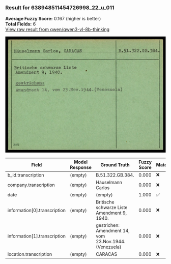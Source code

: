 ### Result for 638948511454726998_22_u_011
**Average Fuzzy Score:** 0.167 (higher is better)<br>
**Total Fields:** 6<br>
[View raw result from qwen/qwen3-vl-8b-thinking](https://github.com/RISE-UNIBAS/humanities_data_benchmark/blob/main/results/2025-10-24/T0332/request_T0332_638948511454726998_22_u_011.json)

<img src="https://github.com/RISE-UNIBAS/humanities_data_benchmark/blob/main/benchmarks/blacklist/images/638948511454726998_22_u_011.jpg?raw=true" alt="638948511454726998_22_u_011" width="600px">

| Field | Model Response | Ground Truth | Fuzzy Score | Match |
|-------|----------------|--------------|-------------|-------|
| b_id.transcription | (empty) | B.51.322.GB.384. | 0.000 | ❌ |
| company.transcription | (empty) | Häuselmann Carlos | 0.000 | ❌ |
| date | (empty) | (empty) | 1.000 | ✅ |
| information[0].transcription | (empty) | Britische schwarze Liste<br>Amendment 9, 1940. | 0.000 | ❌ |
| information[1].transcription | (empty) | gestrichen:<br>Amendment 14, vom 23.Nov.1944.(Venezuela) | 0.000 | ❌ |
| location.transcription | (empty) | CARACAS | 0.000 | ❌ |
